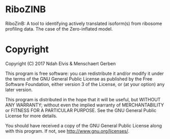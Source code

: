 # RiboZINB
RiboZinB: A tool to identifying actively translated isoform(s) from ribosome profiling data. The case of the Zero-inflated model.

# 

# Copyright
Copyright (C) 2017 Ndah Elvis & Menschaert Gerben

This program is free software: you can redistribute it and/or modify it under the terms of the GNU General Public License as published by the Free Software Foundation, either version 3 of the License, or (at your option) any later version.

This program is distributed in the hope that it will be useful, but WITHOUT ANY WARRANTY; without even the implied warranty of MERCHANTABILITY or FITNESS FOR A PARTICULAR PURPOSE. See the GNU General Public License for more details.

You should have received a copy of the GNU General Public License along with this program. If not, see http://www.gnu.org/licenses/.
